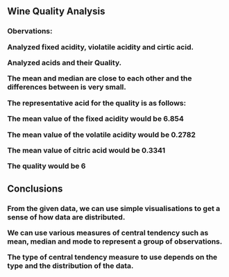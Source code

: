 <h2>Wine Quality Analysis</h2>
<h3>Obervations: <br>


Analyzed fixed acidity, violatile acidity and cirtic acid.

Analyzed acids and their Quality.

The mean and median are close to each other and the differences between is very small.

The representative acid for the quality is as follows:

The mean value of the fixed acidity would be 6.854

The mean value of the volatile acidity would be 0.2782

The mean value of citric acid would be 0.3341

The quality would be 6
</h3>
<h2>Conclusions</h2>
<h3>
From the given data, we can use simple visualisations to get a sense of how data are distributed.

<br>

We can use various measures of central tendency such as mean, median and mode to represent a group of observations.
<br>

The type of central tendency measure to use depends on the type and the distribution of the data.
</h3>